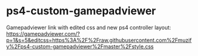 # ps4-custom-gamepadviewer
Gamepadviewer link with edited css and new ps4 controller layout:
https://gamepadviewer.com/?p=1&s=5&editcss=https%3A%2F%2Fraw.githubusercontent.com%2Fmuzify%2Fps4-custom-gamepadviewer%2Fmaster%2Fstyle.css

